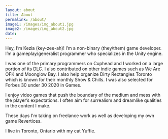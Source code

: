 ```yaml
---
layout: about
title: About
permalink: /about/
image1: /images/img_about1.jpg
image2: /images/img_about2.jpg
date:
---
```

Hey, I’m Kezia (key-zee-ah)! I’m a non-binary (they/them) game developer. I’m a gameplay/generalist programmer who specializes in the Unity engine. 

I was one of the primary programmers on Cuphead and I worked on a large portion of its DLC. I also contributed on other indie games such as We Are OFK and Moonglow Bay. I also help organize Dirty Rectangles Toronto which is known for their monthly Show & Chills. I was also selected for Forbes 30 under 30 2020 in Games.

I enjoy video games that push the boundary of the medium and mess with the player’s expectations. I often aim for surrealism and dreamlike qualities in the content I make. 

These days I'm taking on freelance work as well as developing my own game Revertices.

I live in Toronto, Ontario with my cat Yuffie.



